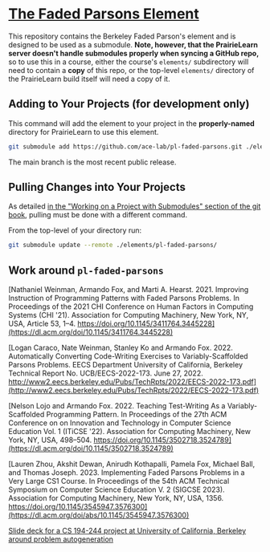 # [The Faded Parsons Element](https://github.com/ace-lab/pl-faded-parsons)
This repository contains the Berkeley Faded Parson's element and is designed to be used as a submodule.
**Note, however, that the PrairieLearn server doesn't handle submodules properly when syncing a GitHub repo,**
so to use this in a course, either the course's `elements/` subdirectory will need to contain a **copy** of this repo,
or the top-level `elements/` directory of the PrairieLearn build itself will need a copy of it.

## Adding to Your Projects (for development only)

This command will add the element to your project in the **properly-named** directory for PrairieLearn to use this element.
``` bash
git submodule add https://github.com/ace-lab/pl-faded-parsons.git ./elements/pl-faded-parsons/
```

The main branch is the most recent public release.

## Pulling Changes into Your Projects

As detailed [in the "Working on a Project with Submodules" section of the git book](https://git-scm.com/book/en/v2/Git-Tools-Submodules), pulling must be done with a different command.

From the top-level of your directory run:
``` bash
git submodule update --remote ./elements/pl-faded-parsons/
```

## Work around `pl-faded-parsons`
[Nathaniel Weinman, Armando Fox, and Marti A. Hearst. 2021. Improving Instruction of Programming Patterns with Faded Parsons Problems. In Proceedings of the 2021 CHI Conference on Human Factors in Computing Systems (CHI '21). Association for Computing Machinery, New York, NY, USA, Article 53, 1–4. https://doi.org/10.1145/3411764.3445228](https://dl.acm.org/doi/10.1145/3411764.3445228)

[Logan Caraco, Nate Weinman, Stanley Ko and Armando Fox. 2022. Automatically Converting Code-Writing Exercises to Variably-Scaffolded Parsons Problems. EECS Department University of California, Berkeley Technical Report No. UCB/EECS-2022-173. June 27, 2022. http://www2.eecs.berkeley.edu/Pubs/TechRpts/2022/EECS-2022-173.pdf](http://www2.eecs.berkeley.edu/Pubs/TechRpts/2022/EECS-2022-173.pdf)

[Nelson Lojo and Armando Fox. 2022. Teaching Test-Writing As a Variably-Scaffolded Programming Pattern. In Proceedings of the 27th ACM Conference on on Innovation and Technology in Computer Science Education Vol. 1 (ITiCSE '22). Association for Computing Machinery, New York, NY, USA, 498–504. https://doi.org/10.1145/3502718.3524789](https://dl.acm.org/doi/10.1145/3502718.3524789)

[Lauren Zhou, Akshit Dewan, Anirudh Kothapalli, Pamela Fox, Michael Ball, and Thomas Joseph. 2023. Implementing Faded Parsons Problems in a Very Large CS1 Course. In Proceedings of the 54th ACM Technical Symposium on Computer Science Education V. 2 (SIGCSE 2023). Association for Computing Machinery, New York, NY, USA, 1356. https://doi.org/10.1145/3545947.3576300](https://dl.acm.org/doi/abs/10.1145/3545947.3576300)

[Slide deck for a CS 194-244 project at University of California, Berkeley around problem autogeneration](https://docs.google.com/presentation/d/1XPSyo1BaQnEEaCSphn9YJi3tg7m5fiIwGa7qGVNdAzg/edit?usp=sharing)
